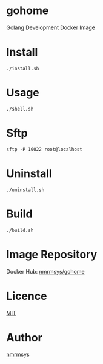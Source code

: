 
# gohome

Golang Development Docker Image

# Install

```
./install.sh
```

# Usage

```
./shell.sh
```

# Sftp

```
sftp -P 10022 root@localhost
```

# Uninstall

```
./uninstall.sh
```

# Build

```
./build.sh
```

# Image Repository
Docker Hub: [nmrmsys/gohome](https://hub.docker.com/r/nmrmsys/gohome/)

# Licence
[MIT](http://opensource.org/licenses/mit-license.php)

# Author
[nmrmsys](https://github.com/nmrmsys)
